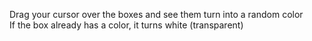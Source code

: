 Drag your cursor over the boxes and see them turn into a random color <br />
If the box already has a color, it turns white (transparent) <br />
